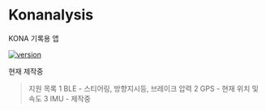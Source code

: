 # Konanalysis
KONA 기록용 앱

[![version](https://img.shields.io/badge/version-1.1.1-green.svg)](https://semver.org)

현재 제작중

>지원 목록
1 BLE - 스티어링, 방향지시등, 브레이크 압력
2 GPS - 현재 위치 및 속도
3 IMU - 제작중

